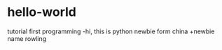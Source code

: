 # hello-world
tutorial first programming
-hi, this is python newbie form china
+newbie name rowling
